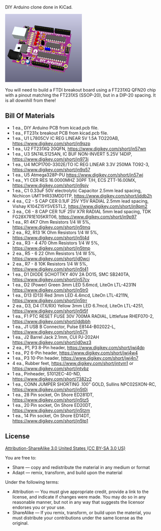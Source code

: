 DIY Arduino clone done in KiCad.

![Picture](images/project.png) 

You will need to build a FTDI breakout board using a FT231XQ QFN20 chip with a pinout matching the FT231XS (SSOP-20), but in a DIP-20 spacing.  It is all downhill from there!

Bill Of Materials
----------------
- 1 ea., DIY Arduino PCB from kicad.pcb file.
- 1 ea., FT231x breakout PCB from kicad.pcb file.
- 1 ea., U1 L7805CV IC REG LINEAR 5V 1.5A TO220AB, https://www.digikey.com/short/jn9qzp
- 1 ea., U2 FT231XQ 20QFN, https://www.digikey.com/short/jn57wn
- 1 ea., U3 SN74LS125AN, IC BUF NON-INVERT 5.25V 14DIP, https://www.digikey.com/short/jn973j
- 1 ea., U4 MCP1700-3302E/TO IC REG LINEAR 3.3V 250MA TO92-3, https://www.digikey.com/short/jn9q57
- 1 ea., U5 Atmega328P-PU https://www.digikey.com/short/jn57wj
- 1 ea., Y1 CER RES 16.0000MHZ 30PF T/H, ECS ZTT-16.00MX, https://www.digikey.com/short/jn9pjv
- 1 ea., C1 0.33uF 50V electrolytic Capacitor 2.5mm lead spacing, Nichicon 	UMT1HR33MDD1TP, https://www.digikey.com/short/jddb2h
- 4 ea., C2 - 5 CAP CER 0.1UF 25V Y5V RADIAL 2.5mm lead spacing, Vishay K104Z15Y5VE5TL2, https://www.digikey.com/short/jn9pm2
- 3 ea., C6 - 8 CAP CER 1UF 25V X7R RADIAL 5mm lead spacing, TDK FG28X7R1E105KRT06, https://www.digikey.com/short/jn9p97
- 1 ea., R1 4K7 Ohm Resistors 1/4 W 5%, https://www.digikey.com/short/jn5tmq
- 2 ea., R2, R13 1K Ohm Resistors 1/4 W 5%, https://www.digikey.com/short/jn5t4d
- 2 ea., R3 - 4 470 Ohm Resistors 1/4 W 5%, https://www.digikey.com/short/jn5tmp
- 2 ea., R5 - 6 22 Ohm Resistors 1/4 W 5%, https://www.digikey.com/short/jd0wcj
- 2 ea., R7 - 8 10K Resistors 1/4 W 5%, https://www.digikey.com/short/jn5t41
- 1 ea., D1 DIODE SCHOTTKY 40V 2A DO15, SMC SB240TA, https://www.digikey.com/short/jn57cv
- 1 ea., D2 (Power) Green 3mm LED 5.6mcd, LiteOn LTL-4231N https://www.digikey.com/short/jn5tr0
- 1 ea., D13 (D13) Red 3mm LED 4.4mcd, LiteOn LTL-4211N, https://www.digikey.com/short/jn5trr
- 2 ea., D3, D4 (TX/RX) Yellow 3mm LED 6.7mcd, LiteOn LTL-4251, https://www.digikey.com/short/jn5t5f
- 1 ea., F1 PTC RESET FUSE 30V 700MA RADIAL, Littlefuse RHEF070-2, https://www.digikey.com/short/jddbbh
- 1 ea., J1 USB B Connector, Pulse E8144-B02022-L, https://www.digikey.com/short/jn571j
- 1 ea., J2 Barrel Jack 2.1mm, CUI 	PJ-202AH https://www.digikey.com/short/jd0wz3
- 2 ea., P1, P3 8-Pin header, https://www.digikey.com/short/jwj4dp
- 1 ea., P2 6-Pin header, https://www.digikey.com/short/jwj4w4
- 1 ea., P3 10-Pin header, https://www.digikey.com/short/jwj4n7
- 4 ea., Rubber feet, https://www.digikey.com/short/jntvm1 or https://www.digikey.com/short/jntvbz
- 1 ea., Pinheader, S1012EC-40-ND, https://www.digikey.com/short/7382z2
- 1 ea., CONN JUMPER SHORTING .100" GOLD, Sullins NPC02SXON-RC, https://www.digikey.com/short/jn5t0j
- 1 ea., 28 Pin socket, On Shore ED281DT, https://www.digikey.com/short/jn5tz5
- 1 ea., 20 Pin socket, On Shore ED20DT, https://www.digikey.com/short/jn5tzm
- 1 ea., 14 Pin socket, On Shore ED14DT, https://www.digikey.com/short/jn5tp1


License
----------------
[Attribution-ShareAlike 3.0 United States (CC BY-SA 3.0 US)](https://creativecommons.org/licenses/by-sa/3.0/us/)

You are free to:

- Share — copy and redistribute the material in any medium or format
- Adapt — remix, transform, and build upon the material

Under the following terms:

- Attribution — You must give appropriate credit, provide a link to the license, and indicate if changes were made. You may do so in any reasonable manner, but not in any way that suggests the licensor endorses you or your use.
- ShareAlike — If you remix, transform, or build upon the material, you must distribute your contributions under the same license as the original.